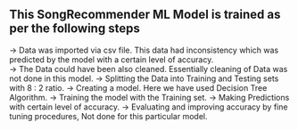 ## This SongRecommender ML Model is trained as per the following steps

-> Data was imported via csv file. This data had inconsistency which was predicted by the model with a certain level of accuracy. <br>
-> The Data could have been also cleaned. Essentially cleaning of Data was not done in this model.
-> Splitting the Data into Training and Testing sets with 8 : 2 ratio.
-> Creating a model. Here we have used Decision Tree Algorithm.
-> Training the model with the Training set.
-> Making Predictions with certain level of accuracy.
-> Evaluating and improving accuracy by fine tuning procedures, Not done for this particular model.